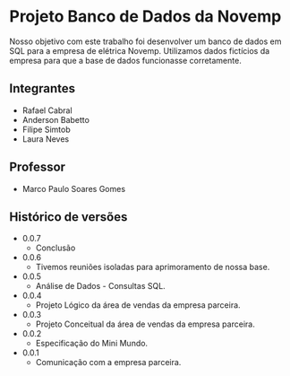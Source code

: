 # Projeto Banco de Dados da Novemp

Nosso objetivo com este trabalho foi desenvolver um banco de dados em SQL para a empresa de elétrica Novemp. Utilizamos dados fictícios da empresa para que a base de dados funcionasse corretamente.

## Integrantes

* Rafael Cabral 
* Anderson Babetto
* Filipe Simtob
* Laura Neves

## Professor

* Marco Paulo Soares Gomes

## Histórico de versões

* 0.0.7
    * Conclusão
* 0.0.6
    * Tivemos reuniões isoladas para aprimoramento de nossa base.
* 0.0.5
    * Análise de Dados - Consultas SQL.
* 0.0.4
    * Projeto Lógico da área de vendas da empresa parceira.
* 0.0.3
    * Projeto Conceitual da área de vendas da empresa parceira.
* 0.0.2
    * Especificação do Mini Mundo.
* 0.0.1
    * Comunicação com a empresa parceira.

